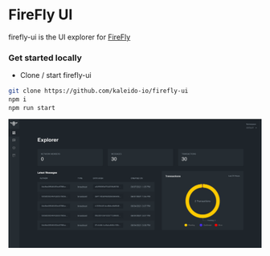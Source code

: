 # FireFly UI

firefly-ui is the UI explorer for [FireFly](https://github.com/hyperledger/firefly)

### Get started locally

- Clone / start firefly-ui

```bash
git clone https://github.com/kaleido-io/firefly-ui
npm i
npm run start
```

![FireFly Explorer Dashboard](./docs/ff-dashboard.png)
